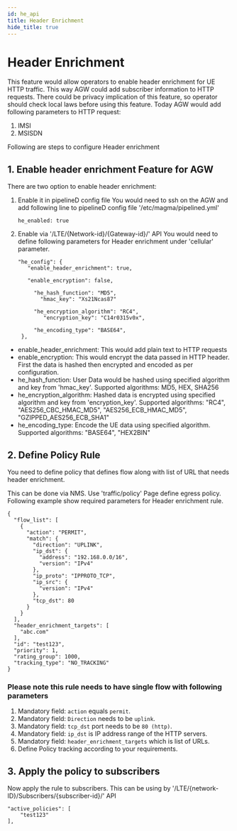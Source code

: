 ```yaml
---
id: he_api
title: Header Enrichment
hide_title: true
---
```


# Header Enrichment

This feature would allow operators to enable header enrichment for UE HTTP traffic. This way AGW could add subscriber
information to HTTP requests. There could be privacy implication of this feature, so operator should check local
laws before using this feature.
Today AGW would add following parameters to HTTP request:
1. IMSI
2. MSISDN

Following are steps to configure Header enrichment

## 1. Enable header enrichment Feature for AGW
There are two option to enable header enrichment:
1. Enable it in pipelineD config file
   You would need to ssh on the AGW and add following line to pipelineD config file '/etc/magma/pipelined.yml'

   ```
   he_enabled: true
   ```
2. Enable via '/LTE/{Network-id}/{Gateway-id}/' API
   You would need to define following parameters for Header enrichment under 'cellular' parameter.
   ```
   "he_config": {
      "enable_header_enrichment": true,

      "enable_encryption": false,

        "he_hash_function": "MD5",
          "hmac_key": "Xs21Ncas87"

        "he_encryption_algorithm": "RC4",
           "encryption_key": "C14r0315v0x",

        "he_encoding_type": "BASE64",
    },
    ```
* enable_header_enrichment: This would add plain text to HTTP requests
* enable_encryption: This would encrypt the data passed in HTTP header. First the data is hashed then encrypted and encoded as per configuration.
* he_hash_function: User Data would be hashed using specified algorithm and key from 'hmac_key'.
  Supported algorithms: MD5, HEX, SHA256
* he_encryption_algorithm: Hashed data is encrypted using specified algorithm and key from 'encryption_key'.
  Supported algorithms: "RC4", "AES256_CBC_HMAC_MD5", "AES256_ECB_HMAC_MD5", "GZIPPED_AES256_ECB_SHA1"
* he_encoding_type: Encode the UE data using specified algorithm.
  Supported algorithms: "BASE64", "HEX2BIN"


## 2. Define Policy Rule
You need to define policy that defines flow along with list of URL that needs
header enrichment.

This can be done via NMS. Use 'traffic/policy' Page define egress policy.
Following example show required parameters for Header enrichment rule.

```
{
  "flow_list": [
    {
      "action": "PERMIT",
      "match": {
        "direction": "UPLINK",
        "ip_dst": {
          "address": "192.168.0.0/16",
          "version": "IPv4"
        },
        "ip_proto": "IPPROTO_TCP",
        "ip_src": {
          "version": "IPv4"
        },
        "tcp_dst": 80
      }
    }
  ],
  "header_enrichment_targets": [
    "abc.com"
  ],
  "id": "test123",
  "priority": 1,
  "rating_group": 1000,
  "tracking_type": "NO_TRACKING"
}
```

### Please note this rule needs to have single flow with following parameters
1. Mandatory field: `action` equals  `permit`.
2. Mandatory field: `Direction` needs to be `uplink`.
3. Mandatory field: `tcp_dst` port needs to be `80 (http)`.
4. Mandatory field: `ip_dst` is IP address range of the HTTP servers.
5. Mandatory field: `header_enrichment_targets` which is list of URLs.
6. Define Policy tracking according to your requirements.

## 3. Apply the policy to subscribers
Now apply the rule to subscribers. This can be using by
'/LTE/{network-ID}/Subscribers/{subscriber-id}/' API

```
"active_policies": [
    "test123"
],

```
